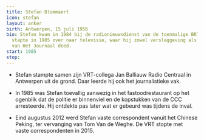 ```yaml
---
title: Stefan Blommaert
icon: stefan
layout: anker
birth: Antwerpen, 15 juli 1958
bio: Stefan kwam in 1984 bij de radionieuwsdienst van de toenmalige BRT werken. Hij
  stapte in 1985 over naar televisie, waar hij zowel verslaggeving als de presentatie
  van Het Journaal deed.
start: 1985
stop: 
---
```


* Stefan stampte samen zijn VRT-collega Jan Balliauw Radio Centraal in Antwerpen uit de grond. Daar leerde hij ook het journalistieke vak.

* In 1985 was Stefan toevallig aanwezig in het fastoodrestaurant op het ogenblik dat de politie er binnenviel en de kopstukken van de CCC arresteerde. Hij ontdekte pas later wat er gebeurd was tijdens de inval.

* Eind augustus 2012 werd Stefan vaste correspondent vanuit het Chinese Peking, ter vervanging van Tom Van de Weghe. De VRT stopte met vaste correspondenten in 2015.
